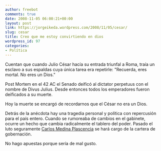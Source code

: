 ```yaml
---
author: freebot
comments: true
date: 2008-11-05 06:00:21+00:00
layout: post
link: https://jorgeikeda.wordpress.com/2008/11/05/cesar/
slug: cesar
title: Creo que me estoy convirtiendo en dios
wordpress_id: 97
categories:
- Política
---
```


Cuentan que cuando Julio César hacía su entrada triunfal a Roma, traía un esclavo a sus espaldas cuya única tarea era repetirle: "Recuerda, eres mortal. No eres un Dios."

Post Mortem en el 42 AC el Senado deificó al dictator perpetuus con el nombre de Divus Julius. Desde entonces todos los emperadores fueron deificados a su muerte.

Hoy la muerte se encargó de recordarnos que el César no era un Dios.

Detrás de la anécdota  hay una tragedia personal y política con repercusión para el país entero. Cuando se rumoreaba de cambios en el gabinete, ocurre un hecho que cambia radicalmente el tablero del poder. Pasado el luto seguramente [Carlos Medina Plascencia](http://es.wikipedia.org/wiki/Carlos_Medina_Plascencia) se hará cargo de la cartera de gobernación.

No hago apuestas porque sería de mal gusto.
